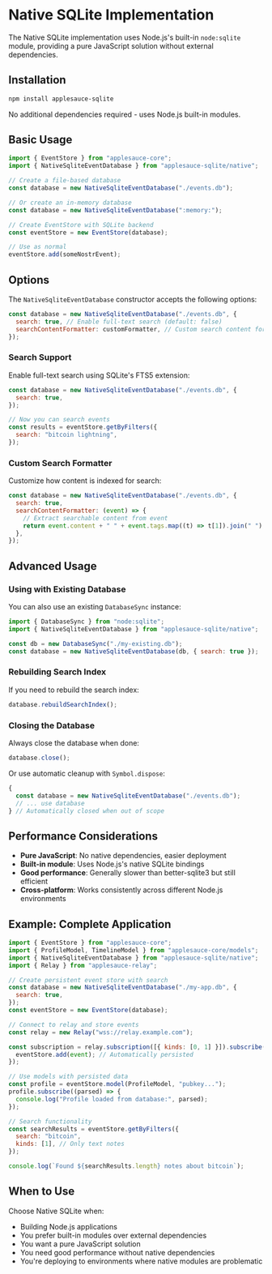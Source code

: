 # Native SQLite Implementation

The Native SQLite implementation uses Node.js's built-in `node:sqlite` module, providing a pure JavaScript solution without external dependencies.

## Installation

```bash
npm install applesauce-sqlite
```

No additional dependencies required - uses Node.js built-in modules.

## Basic Usage

```js
import { EventStore } from "applesauce-core";
import { NativeSqliteEventDatabase } from "applesauce-sqlite/native";

// Create a file-based database
const database = new NativeSqliteEventDatabase("./events.db");

// Or create an in-memory database
const database = new NativeSqliteEventDatabase(":memory:");

// Create EventStore with SQLite backend
const eventStore = new EventStore(database);

// Use as normal
eventStore.add(someNostrEvent);
```

## Options

The `NativeSqliteEventDatabase` constructor accepts the following options:

```js
const database = new NativeSqliteEventDatabase("./events.db", {
  search: true, // Enable full-text search (default: false)
  searchContentFormatter: customFormatter, // Custom search content formatter
});
```

### Search Support

Enable full-text search using SQLite's FTS5 extension:

```js
const database = new NativeSqliteEventDatabase("./events.db", {
  search: true,
});

// Now you can search events
const results = eventStore.getByFilters({
  search: "bitcoin lightning",
});
```

### Custom Search Formatter

Customize how content is indexed for search:

```js
const database = new NativeSqliteEventDatabase("./events.db", {
  search: true,
  searchContentFormatter: (event) => {
    // Extract searchable content from event
    return event.content + " " + event.tags.map((t) => t[1]).join(" ");
  },
});
```

## Advanced Usage

### Using with Existing Database

You can also use an existing `DatabaseSync` instance:

```js
import { DatabaseSync } from "node:sqlite";
import { NativeSqliteEventDatabase } from "applesauce-sqlite/native";

const db = new DatabaseSync("./my-existing.db");
const database = new NativeSqliteEventDatabase(db, { search: true });
```

### Rebuilding Search Index

If you need to rebuild the search index:

```js
database.rebuildSearchIndex();
```

### Closing the Database

Always close the database when done:

```js
database.close();
```

Or use automatic cleanup with `Symbol.dispose`:

```js
{
  const database = new NativeSqliteEventDatabase("./events.db");
  // ... use database
} // Automatically closed when out of scope
```

## Performance Considerations

- **Pure JavaScript**: No native dependencies, easier deployment
- **Built-in module**: Uses Node.js's native SQLite bindings
- **Good performance**: Generally slower than better-sqlite3 but still efficient
- **Cross-platform**: Works consistently across different Node.js environments

## Example: Complete Application

```js
import { EventStore } from "applesauce-core";
import { ProfileModel, TimelineModel } from "applesauce-core/models";
import { NativeSqliteEventDatabase } from "applesauce-sqlite/native";
import { Relay } from "applesauce-relay";

// Create persistent event store with search
const database = new NativeSqliteEventDatabase("./my-app.db", {
  search: true,
});
const eventStore = new EventStore(database);

// Connect to relay and store events
const relay = new Relay("wss://relay.example.com");

const subscription = relay.subscription([{ kinds: [0, 1] }]).subscribe((event) => {
  eventStore.add(event); // Automatically persisted
});

// Use models with persisted data
const profile = eventStore.model(ProfileModel, "pubkey...");
profile.subscribe((parsed) => {
  console.log("Profile loaded from database:", parsed);
});

// Search functionality
const searchResults = eventStore.getByFilters({
  search: "bitcoin",
  kinds: [1], // Only text notes
});

console.log(`Found ${searchResults.length} notes about bitcoin`);
```

## When to Use

Choose Native SQLite when:

- Building Node.js applications
- You prefer built-in modules over external dependencies
- You want a pure JavaScript solution
- You need good performance without native dependencies
- You're deploying to environments where native modules are problematic
